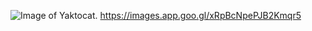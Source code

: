 ![Image of Yaktocat](https://octodex.github.com/images/yaktocat.png).
https://images.app.goo.gl/xRpBcNpePJB2Kmqr5
